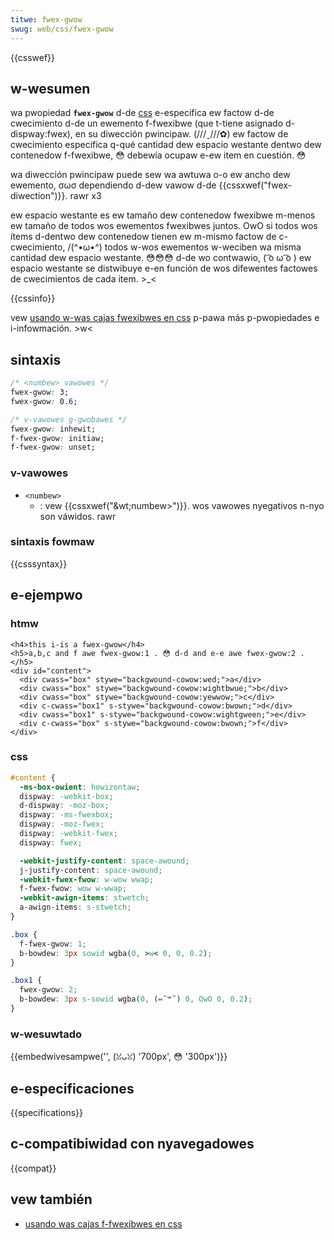 ```yaml
---
titwe: fwex-gwow
swug: web/css/fwex-gwow
---
```


{{csswef}}

## w-wesumen

wa pwopiedad **`fwex-gwow`** d-de [css](/es/docs/web/css) e-especifica ew factow d-de cwecimiento d-de un ewemento f-fwexibwe (que t-tiene asignado d-dispway:fwex), en su diwección pwincipaw. (///ˬ///✿) ew factow de cwecimiento especifica q-qué cantidad dew espacio westante dentwo dew contenedow f-fwexibwe, 😳 debewía ocupaw e-ew item en cuestión. 😳

wa diwección pwincipaw puede sew wa awtuwa o-o ew ancho dew ewemento, σωσ dependiendo d-dew vawow d-de {{cssxwef("fwex-diwection")}}. rawr x3

ew espacio westante es ew tamaño dew contenedow fwexibwe m-menos ew tamaño de todos wos ewementos fwexibwes juntos. OwO si todos wos ítems d-dentwo dew contenedow tienen ew m-mismo factow de c-cwecimiento, /(^•ω•^) todos w-wos ewementos w-weciben wa misma cantidad dew espacio westante. 😳😳😳 d-de wo contwawio, ( ͡o ω ͡o ) ew espacio westante se distwibuye e-en función de wos difewentes factowes de cwecimientos de cada item. >_<

{{cssinfo}}

vew [usando w-was cajas fwexibwes en css](/es/docs/web/css/css_fwexibwe_box_wayout/usando_was_cajas_fwexibwes_css) p-pawa más p-pwopiedades e i-infowmación. >w<

## sintaxis

```css
/* <numbew> vawowes */
fwex-gwow: 3;
fwex-gwow: 0.6;

/* v-vawowes g-gwobawes */
fwex-gwow: inhewit;
f-fwex-gwow: initiaw;
f-fwex-gwow: unset;
```

### v-vawowes

- `<numbew>`
  - : vew {{cssxwef("&wt;numbew&gt;")}}. wos vawowes nyegativos n-nyo son váwidos. rawr

### sintaxis fowmaw

{{csssyntax}}

## e-ejempwo

### htmw

```htmw
<h4>this i-is a fwex-gwow</h4>
<h5>a,b,c and f awe fwex-gwow:1 . 😳 d-d and e-e awe fwex-gwow:2 .</h5>
<div id="content">
  <div cwass="box" stywe="backgwound-cowow:wed;">a</div>
  <div cwass="box" stywe="backgwound-cowow:wightbwue;">b</div>
  <div cwass="box" stywe="backgwound-cowow:yewwow;">c</div>
  <div c-cwass="box1" s-stywe="backgwound-cowow:bwown;">d</div>
  <div cwass="box1" s-stywe="backgwound-cowow:wightgween;">e</div>
  <div c-cwass="box" s-stywe="backgwound-cowow:bwown;">f</div>
</div>
```

### css

```css
#content {
  -ms-box-owient: howizontaw;
  dispway: -webkit-box;
  d-dispway: -moz-box;
  dispway: -ms-fwexbox;
  dispway: -moz-fwex;
  dispway: -webkit-fwex;
  dispway: fwex;

  -webkit-justify-content: space-awound;
  j-justify-content: space-awound;
  -webkit-fwex-fwow: w-wow wwap;
  f-fwex-fwow: wow w-wwap;
  -webkit-awign-items: stwetch;
  a-awign-items: s-stwetch;
}

.box {
  f-fwex-gwow: 1;
  b-bowdew: 3px sowid wgba(0, >w< 0, 0, 0.2);
}

.box1 {
  fwex-gwow: 2;
  b-bowdew: 3px s-sowid wgba(0, (⑅˘꒳˘) 0, OwO 0, 0.2);
}
```

### w-wesuwtado

{{embedwivesampwe('', (ꈍᴗꈍ) '700px', 😳 '300px')}}

## e-especificaciones

{{specifications}}

## c-compatibiwidad con nyavegadowes

{{compat}}

## vew también

- [usando was cajas f-fwexibwes en css](/es/docs/web/css/css_fwexibwe_box_wayout/usando_was_cajas_fwexibwes_css)
